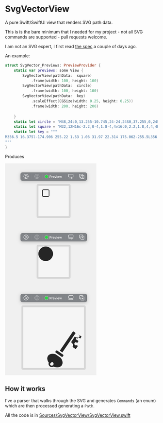 # SvgVectorView

A pure Swift/SwiftUI view that renders SVG path data.

This is is the bare minimum that I needed for my project - not all SVG commands are supported - pull requests welcome.

I am not an SVG expert, I first read [the spec](https://www.w3.org/TR/SVG/paths.html#PathData) a couple of days ago.

An example:

```swift
struct SvgVector_Previews: PreviewProvider {
    static var previews: some View {
        SvgVectorView(pathData:  square)
            .frame(width: 100, height: 100)
        SvgVectorView(pathData:  circle)
            .frame(width: 100, height: 100)
        SvgVectorView(pathData:  key)
            .scaleEffect(CGSize(width: 0.25, height: 0.25))
            .frame(width: 200, height: 200)
        
    }
    static let circle = "M48,24c0,13.255-10.745,24-24,24S0,37.255,0,24S10.745,0,24,0S48,10.745,48,24z"
    static let square = "M32,12H16c-2.2,0-4,1.8-4,4v16c0,2.2,1.8,4,4,4h16c2.2,0,4-1.8,4-4V16C36,13.8,34.2,12,32,12z M34,32c0,1.103-0.897,2-2,2H16c-1.103,0-2-0.897-2-2V16c0-1.103,0.897-2,2-2h16c1.103,0,2,0.897,2,2V32z"
    static let key = """
M356.5 16.375l-174.906 255.22 1.53 1.06 31.97 22.314 175.062-255.5L356.5 16.374zm90.063 62.22c-20.16 29.418-44.122 23.1-68.25 8.905l-48.688 72.875c21.278 16.55 36.46 35.645 18.594 61.72l42.967 29.468 28.907-42.157-14.72-9.156c-3.167 1.844-6.85 2.906-10.78 2.906-11.85 0-21.47-9.62-21.47-21.47 0-11.847 9.62-21.436 21.47-21.436s21.437 9.59 21.437 21.438c0 .195-.025.4-.03.593l15.906 9.907 17.938-26.218-37.688-23.5 11.03-17.72 14.94 9.313 10.093-16.188 24.25 15.094 17.092-24.94-43-29.436zM141.22 268.624c-.31.01-.628.023-.94.063-.827.104-1.652.284-2.53.562-3.51 1.11-7.4 4.066-10.125 7.938-2.724 3.87-4.16 8.487-4 12.125.16 3.637 1.257 6.338 5.25 9.125l76.594 53.468c3.283 2.293 5.727 2.35 9.124 1.156 3.396-1.192 7.323-4.26 10.125-8.218 2.8-3.96 4.352-8.66 4.31-12.188-.04-3.53-.89-5.787-4.374-8.22L148.03 270.97c-2.546-1.78-4.657-2.42-6.81-2.345zM84.28 312.78c-24.354.41-45.504 9.52-57.655 27.25-16.95 24.737-11.868 59.753 9.625 90.283-1.838 4.72-2.875 9.84-2.875 15.187 0 23.243 19.07 42.313 42.313 42.313 8.635 0 16.692-2.625 23.406-7.125 43.208 18.488 88.07 12.714 108.28-16.782 18.695-27.28 10.884-66.912-16.374-99.312l-63.094-44.03c-14.016-5.107-28.07-7.7-41.25-7.783-.792-.004-1.59-.012-2.375 0zm-8.593 109.126c13.143 0 23.594 10.45 23.594 23.594 0 13.143-10.45 23.625-23.593 23.625-13.142 0-23.624-10.482-23.624-23.625s10.482-23.594 23.624-23.594z
"""
}
```
Produces

![An example](example.png)


## How it works
I've a parser that walks through the SVG and generates `Commands` (an enum) which are then processed generating a `Path`.

All the code is in [Sources/SvgVectorView/SvgVectorView.swift](Sources/SvgVectorView/SvgVectorView.swift)
